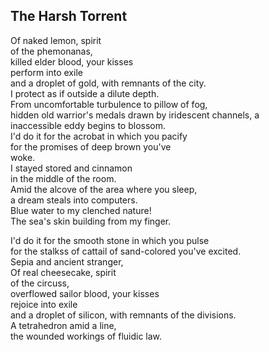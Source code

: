 The Harsh Torrent
-----------------
Of naked lemon, spirit  
of the phemonanas,  
killed elder blood, your kisses  
perform into exile  
and a droplet of gold, with remnants of the city.  
I protect as if outside a dilute depth.  
From uncomfortable turbulence to pillow of fog,  
hidden old warrior's medals drawn by iridescent channels, a  
inaccessible eddy begins to blossom.  
I'd do it for the acrobat in which you pacify  
for the promises of deep brown you've  
woke.  
I stayed stored and cinnamon  
in the middle of the room.  
Amid the alcove of the area where you sleep,  
a dream steals into computers.  
Blue water to my clenched nature!  
The sea's skin building from my finger.  
  
I'd do it for the smooth stone in which you pulse  
for the stalkss of cattail of sand-colored you've excited.  
Sepia and ancient stranger,  
Of real cheesecake, spirit  
of the circuss,  
overflowed sailor blood, your kisses  
rejoice into exile  
and a droplet of silicon, with remnants of the divisions.  
A tetrahedron amid a line,  
the wounded workings of fluidic law.  
